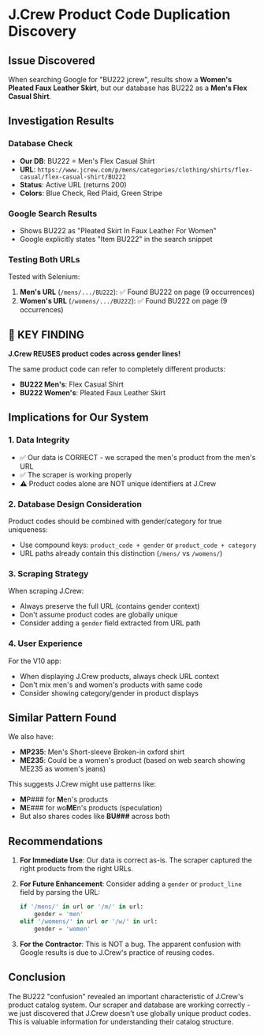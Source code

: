 # J.Crew Product Code Duplication Discovery

## Issue Discovered
When searching Google for "BU222 jcrew", results show a **Women's Pleated Faux Leather Skirt**, but our database has BU222 as a **Men's Flex Casual Shirt**.

## Investigation Results

### Database Check
- **Our DB**: BU222 = Men's Flex Casual Shirt
- **URL**: `https://www.jcrew.com/p/mens/categories/clothing/shirts/flex-casual/flex-casual-shirt/BU222`
- **Status**: Active URL (returns 200)
- **Colors**: Blue Check, Red Plaid, Green Stripe

### Google Search Results
- Shows BU222 as "Pleated Skirt In Faux Leather For Women"
- Google explicitly states "Item BU222" in the search snippet

### Testing Both URLs
Tested with Selenium:
1. **Men's URL** (`/mens/.../BU222`): ✅ Found BU222 on page (9 occurrences)
2. **Women's URL** (`/womens/.../BU222`): ✅ Found BU222 on page (9 occurrences)

## 🎯 KEY FINDING

**J.Crew REUSES product codes across gender lines!**

The same product code can refer to completely different products:
- **BU222 Men's**: Flex Casual Shirt
- **BU222 Women's**: Pleated Faux Leather Skirt

## Implications for Our System

### 1. Data Integrity
- ✅ Our data is CORRECT - we scraped the men's product from the men's URL
- ✅ The scraper is working properly
- ⚠️ Product codes alone are NOT unique identifiers at J.Crew

### 2. Database Design Consideration
Product codes should be combined with gender/category for true uniqueness:
- Use compound keys: `product_code + gender` or `product_code + category`
- URL paths already contain this distinction (`/mens/` vs `/womens/`)

### 3. Scraping Strategy
When scraping J.Crew:
- Always preserve the full URL (contains gender context)
- Don't assume product codes are globally unique
- Consider adding a `gender` field extracted from URL path

### 4. User Experience
For the V10 app:
- When displaying J.Crew products, always check URL context
- Don't mix men's and women's products with same code
- Consider showing category/gender in product displays

## Similar Pattern Found
We also have:
- **MP235**: Men's Short-sleeve Broken-in oxford shirt
- **ME235**: Could be a women's product (based on web search showing ME235 as women's jeans)

This suggests J.Crew might use patterns like:
- **M**P### for **M**en's products
- **M**E### for wo**ME**n's products (speculation)
- But also shares codes like **BU###** across both

## Recommendations

1. **For Immediate Use**: Our data is correct as-is. The scraper captured the right products from the right URLs.

2. **For Future Enhancement**: Consider adding a `gender` or `product_line` field by parsing the URL:
   ```python
   if '/mens/' in url or '/m/' in url:
       gender = 'men'
   elif '/womens/' in url or '/w/' in url:
       gender = 'women'
   ```

3. **For the Contractor**: This is NOT a bug. The apparent confusion with Google results is due to J.Crew's practice of reusing codes.

## Conclusion

The BU222 "confusion" revealed an important characteristic of J.Crew's product catalog system. Our scraper and database are working correctly - we just discovered that J.Crew doesn't use globally unique product codes. This is valuable information for understanding their catalog structure.
